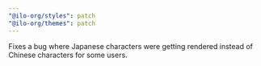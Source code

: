 ```yaml
---
"@ilo-org/styles": patch
"@ilo-org/themes": patch
---
```


Fixes a bug where Japanese characters were getting rendered instead of Chinese characters for some users.
